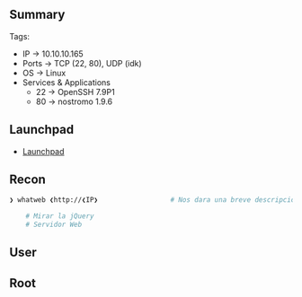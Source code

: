 ## Summary

Tags: 

- IP -> 10.10.10.165
- Ports -> TCP (22, 80), UDP (idk)
- OS ->  Linux
- Services & Applications
    - 22 -> OpenSSH 7.9P1
    - 80 -> nostromo 1.9.6

## Launchpad

-   [Launchpad](https://launchpad.net/ubuntu)

## Recon

```bash 
❯ whatweb ❮http://❮IP❯                  # Nos dara una breve descripcion del gestor de contenidos del puerto 80

	# Mirar la jQuery
	# Servidor Web
```

## User


## Root